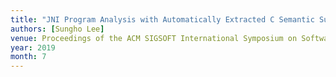 ```yaml
---
title: "JNI Program Analysis with Automatically Extracted C Semantic Summary"
authors: [Sungho Lee]
venue: Proceedings of the ACM SIGSOFT International Symposium on Software Testing and Analysis Doctoral Symposium track (ISSTA DS)
year: 2019
month: 7
---
```

